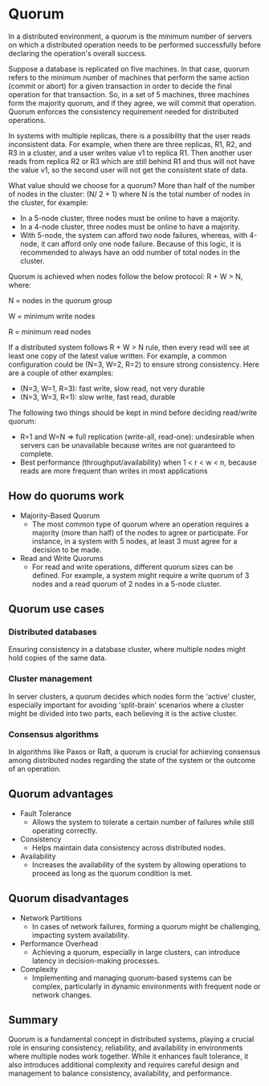 # Quorum

In a distributed environment, a quorum is the minimum number of servers on which a distributed operation needs to be performed successfully before declaring the operation's overall success.

Suppose a database is replicated on five machines. In that case, quorum refers to the minimum number of machines that perform the same action (commit or abort) for a given transaction in order to decide the final operation for that transaction. So, in a set of 5 machines, three machines form the majority quorum, and if they agree, we will commit that operation. Quorum enforces the consistency requirement needed for distributed operations.

In systems with multiple replicas, there is a possibility that the user reads inconsistent data. For example, when there are three replicas, R1, R2, and R3 in a cluster, and a user writes value v1 to replica R1. Then another user reads from replica R2 or R3 which are still behind R1 and thus will not have the value v1, so the second user will not get the consistent state of data.

What value should we choose for a quorum? More than half of the number of nodes in the cluster: (N/ 2 + 1) where N is the total number of nodes in the cluster, for example:

- In a 5-node cluster, three nodes must be online to have a majority.
- In a 4-node cluster, three nodes must be online to have a majority.
- With 5-node, the system can afford two node failures, whereas, with 4-node, it can afford only one node failure. Because of this logic, it is recommended to always have an odd number of total nodes in the cluster.

Quorum is achieved when nodes follow the below protocol: R + W > N, where:

N = nodes in the quorum group

W = minimum write nodes

R = minimum read nodes

If a distributed system follows R + W > N rule, then every read will see at least one copy of the latest value written. For example, a common configuration could be (N=3, W=2, R=2) to ensure strong consistency. Here are a couple of other examples:

- (N=3, W=1, R=3): fast write, slow read, not very durable
- (N=3, W=3, R=1): slow write, fast read, durable

The following two things should be kept in mind before deciding read/write quorum:

- R=1 and W=N ⇒ full replication (write-all, read-one): undesirable when servers can be unavailable because writes are not guaranteed to complete.
- Best performance (throughput/availability) when 1 < r < w < n, because reads are more frequent than writes in most applications

## How do quorums work

- Majority-Based Quorum
  - The most common type of quorum where an operation requires a majority (more than half) of the nodes to agree or participate. For instance, in a system with 5 nodes, at least 3 must agree for a decision to be made.
- Read and Write Quorums
  - For read and write operations, different quorum sizes can be defined. For example, a system might require a write quorum of 3 nodes and a read quorum of 2 nodes in a 5-node cluster.

## Quorum use cases

### Distributed databases

Ensuring consistency in a database cluster, where multiple nodes might hold copies of the same data.

### Cluster management

In server clusters, a quorum decides which nodes form the 'active' cluster, especially important for avoiding 'split-brain' scenarios where a cluster might be divided into two parts, each believing it is the active cluster.

### Consensus algorithms

In algorithms like Paxos or Raft, a quorum is crucial for achieving consensus among distributed nodes regarding the state of the system or the outcome of an operation.

## Quorum advantages

- Fault Tolerance
  - Allows the system to tolerate a certain number of failures while still operating correctly.
- Consistency
  - Helps maintain data consistency across distributed nodes.
- Availability
  - Increases the availability of the system by allowing operations to proceed as long as the quorum condition is met.

## Quorum disadvantages

- Network Partitions
  - In cases of network failures, forming a quorum might be challenging, impacting system availability.
- Performance Overhead
  - Achieving a quorum, especially in large clusters, can introduce latency in decision-making processes.
- Complexity
  - Implementing and managing quorum-based systems can be complex, particularly in dynamic environments with frequent node or network changes.

## Summary

Quorum is a fundamental concept in distributed systems, playing a crucial role in ensuring consistency, reliability, and availability in environments where multiple nodes work together. While it enhances fault tolerance, it also introduces additional complexity and requires careful design and management to balance consistency, availability, and performance.

